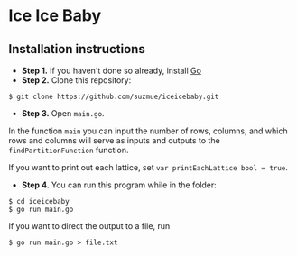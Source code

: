# Ice Ice Baby

## Installation instructions

* **Step 1.** If you haven't done so already, install [Go](https://golang.org)
* **Step 2.** Clone this repository:
```
$ git clone https://github.com/suzmue/iceicebaby.git
```
* **Step 3.** Open `main.go`. 

In the function `main` you can input the number of rows, columns, and which rows and columns will serve as inputs and outputs to the `findPartitionFunction` function.

If you want to print out each lattice, set `var printEachLattice bool = true`.
* **Step 4.** You can run this program while in the folder:

```
$ cd iceicebaby
$ go run main.go
```

If you want to direct the output to a file, run
```
$ go run main.go > file.txt
```
